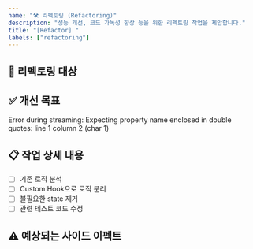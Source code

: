 ```yaml
---
name: "🛠️ 리펙토링 (Refactoring)"
description: "성능 개선, 코드 가독성 향상 등을 위한 리펙토링 작업을 제안합니다."
title: "[Refactor] "
labels: ["refactoring"]
---
```


## 🎯 리펙토링 대상
<!-- 어떤 코드, 컴포넌트, 모듈을 리펙토링할 것인지 구체적으로 작성해주세요. -->
<!-- 예: 'src/components/UserProfile.js' 의 데이터 fetching 로직 -->

## ✅ 개선 목표
<!-- 리펙토링을 통해 무엇을 개선하고 싶은지 설명해주세요. -->
<!-- 예: '가독성 향상', 'API 호출 횟수 감소', '렌더링 성능 최적화' -->Error during streaming: Expecting property name enclosed in double quotes: line 1 column 2 (char 1)

## 📋 작업 상세 내용
<!-- 리펙토링을 위해 필요한 구체적인 작업 목록을 작성해주세요. -->
- [ ] 기존 로직 분석
- [ ] Custom Hook으로 로직 분리
- [ ] 불필요한 state 제거
- [ ] 관련 테스트 코드 수정

## ⚠️ 예상되는 사이드 이펙트
<!-- 리펙토링으로 인해 영향을 받을 수 있는 다른 기능이 있다면 기재해주세요. -->